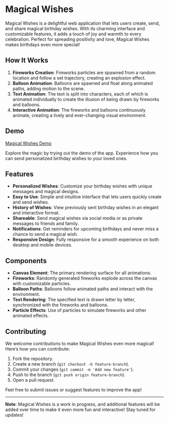 # Magical Wishes

Magical Wishes is a delightful web application that lets users create, send, and share magical birthday wishes. With its charming interface and customizable features, it adds a touch of joy and warmth to every celebration. Perfect for spreading positivity and love, Magical Wishes makes birthdays even more special!

## How It Works

1. **Fireworks Creation**: Fireworks particles are spawned from a random location and follow a set trajectory, creating an explosion effect.
2. **Balloon Animation**: Balloons are spawned and float along animated paths, adding motion to the scene.
3. **Text Animation**: The text is split into characters, each of which is animated individually to create the illusion of being drawn by fireworks and balloons.
4. **Interactive Animation**: The fireworks and balloons continuously animate, creating a lively and ever-changing visual environment.

## Demo

[Magical Wishes Demo](./demo.mp4)

Explore the magic by trying out the demo of the app. Experience how you can send personalized birthday wishes to your loved ones.

## Features

- **Personalized Wishes**: Customize your birthday wishes with unique messages and magical designs.
- **Easy to Use**: Simple and intuitive interface that lets users quickly create and send wishes.
- **History of Wishes**: View previously sent birthday wishes in an elegant and interactive format.
- **Shareable**: Send magical wishes via social media or as private messages to friends and family.
- **Notifications**: Get reminders for upcoming birthdays and never miss a chance to send a magical wish.
- **Responsive Design**: Fully responsive for a smooth experience on both desktop and mobile devices.

## Components

- **Canvas Element**: The primary rendering surface for all animations.
- **Fireworks**: Randomly generated fireworks explode across the canvas with customizable particles.
- **Balloon Paths**: Balloons follow animated paths and interact with the environment.
- **Text Rendering**: The specified text is drawn letter by letter, synchronized with the fireworks and balloons.
- **Particle Effects**: Use of particles to simulate fireworks and other animated effects.

## Contributing

We welcome contributions to make Magical Wishes even more magical! Here’s how you can contribute:

1. Fork the repository.
2. Create a new branch (`git checkout -b feature-branch`).
3. Commit your changes (`git commit -m 'Add new feature'`).
4. Push to the branch (`git push origin feature-branch`).
5. Open a pull request.

Feel free to submit issues or suggest features to improve the app!

---

**Note**: Magical Wishes is a work in progress, and additional features will be added over time to make it even more fun and interactive! Stay tuned for updates!
